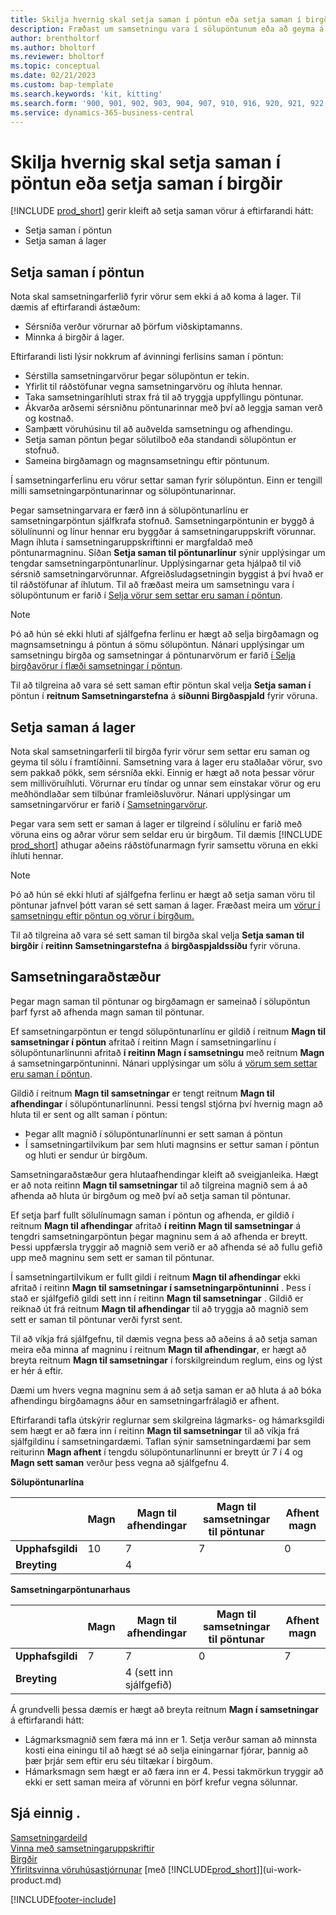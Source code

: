 ```yaml
---
title: Skilja hvernig skal setja saman í pöntun eða setja saman í birgðir
description: Fræðast um samsetningu vara í sölupöntunum eða að geyma á lager fyrir seinni hluta sölu.
author: brentholtorf
ms.author: bholtorf
ms.reviewer: bholtorf
ms.topic: conceptual
ms.date: 02/21/2023
ms.custom: bap-template
ms.search.keywords: 'kit, kitting'
ms.search.form: '900, 901, 902, 903, 904, 907, 910, 916, 920, 921, 922, 923, 940, 941, 942, 930, 931, 932, 914, 915, 905'
ms.service: dynamics-365-business-central
---
```

# Skilja hvernig skal setja saman í pöntun eða setja saman í birgðir

[!INCLUDE [prod_short](includes/prod_short.md)] gerir kleift að setja saman vörur á eftirfarandi hátt:

* Setja saman í pöntun  
* Setja saman á lager  

## Setja saman í pöntun

Nota skal samsetningarferlið fyrir vörur sem ekki á að koma á lager. Til dæmis af eftirfarandi ástæðum:

* Sérsníða verður vörurnar að þörfum viðskiptamanns.
* Minnka á birgðir á lager.

Eftirfarandi listi lýsir nokkrum af ávinningi ferlisins saman í pöntun:  

* Sérstilla samsetningarvörur þegar sölupöntun er tekin.  
* Yfirlit til ráðstöfunar vegna samsetningarvöru og íhluta hennar.  
* Taka samsetningaríhluti strax frá til að tryggja uppfyllingu pöntunar.  
* Ákvarða arðsemi sérsniðnu pöntunarinnar með því að leggja saman verð og kostnað.  
* Samþætt vöruhúsinu til að auðvelda samsetningu og afhendingu.  
* Setja saman pöntun þegar sölutilboð eða standandi sölupöntun er stofnuð.  
* Sameina birgðamagn og magnsamsetningu eftir pöntunum.  

Í samsetningarferlinu eru vörur settar saman fyrir sölupöntun. Einn er tengill milli samsetningarpöntunarinnar og sölupöntunarinnar.  

Þegar samsetningarvara er færð inn á sölupöntunarlínu er samsetningarpöntun sjálfkrafa stofnuð. Samsetningarpöntunin er byggð á sölulínunni og línur hennar eru byggðar á samsetningaruppskrift vörunnar. Magn íhluta í samsetningaruppskriftinni er margfaldað með pöntunarmagninu. Síðan **Setja saman til pöntunarlínur** sýnir upplýsingar um tengdar samsetningarpöntunarlínur. Upplýsingarnar geta hjálpað til við sérsnið samsetningarvörunnar. Afgreiðsludagsetningin byggist á því hvað er til ráðstöfunar af íhlutum. Til að fræðast meira um samsetningu vara í sölupöntunum er farið í [Selja vörur sem settar eru saman í pöntun](assembly-how-to-sell-items-assembled-to-order.md).  

> [!NOTE]  
> Þó að hún sé ekki hluti af sjálfgefna ferlinu er hægt að selja birgðamagn og magnsamsetningu á pöntun á sömu sölupöntun. Nánari upplýsingar um samsetningu birgða og samsetningar á pöntunarvörum er farið [í Selja birgðavörur í flæði samsetningar í pöntun](assembly-how-to-sell-inventory-items-in-assemble-to-order-flows.md).  

Til að tilgreina að vara sé sett saman eftir pöntun skal velja **Setja saman í**  pöntun í **reitnum Samsetningarstefna** á **síðunni Birgðaspjald** fyrir vöruna.  

## Setja saman á lager

Nota skal samsetningarferli til birgða fyrir vörur sem settar eru saman og geyma til sölu í framtíðinni. Samsetning vara á lager eru staðlaðar vörur, svo sem pakkað pökk, sem sérsníða ekki. Einnig er hægt að nota þessar vörur sem millivöruíhluti. Vörurnar eru tíndar og unnar sem einstakar vörur og eru meðhöndlaðar sem tilbúnar framleiðsluvörur. Nánari upplýsingar um samsetningarvörur er farið í [Samsetningarvörur](assembly-how-to-assemble-items.md).  

Þegar vara sem sett er saman á lager er tilgreind í sölulínu er farið með vöruna eins og aðrar vörur sem seldar eru úr birgðum. Til dæmis [!INCLUDE [prod_short](includes/prod_short.md)]  athugar aðeins ráðstöfunarmagn fyrir samsettu vöruna en ekki íhluti hennar.  

> [!NOTE]  
> Þó að hún sé ekki hluti af sjálfgefna ferlinu er hægt að setja saman vöru til pöntunar jafnvel þótt varan sé sett saman á lager. Fræðast meira um [vörur í samsetningu eftir pöntun og vörur í birgðum.](assembly-how-to-sell-assemble-to-order-items-and-inventory-items-together.md)  

Til að tilgreina að vara sé sett saman til birgða skal velja **Setja saman til birgðir**  í **reitinn Samsetningarstefna** á **birgðaspjaldssíðu** fyrir vöruna.  

## Samsetningaraðstæður

Þegar magn saman til pöntunar og birgðamagn er sameinað í sölupöntun þarf fyrst að afhenda magn saman til pöntunar.  

Ef samsetningarpöntun er tengd sölupöntunarlínu er gildið í reitnum **Magn til samsetningar í pöntun** afritað í reitinn Magn í samsetningarlínu í sölupöntunarlínunni afritað **í reitinn Magn í samsetningu** með reitnum **Magn** á samsetningarpöntuninni. Nánari upplýsingar um sölu á [vörum sem settar eru saman í pöntun](assembly-how-to-sell-items-assembled-to-order.md).  

Gildið í reitnum **Magn til samsetningar** er tengt reitnum **Magn til afhendingar** í sölupöntunarlínunni. Þessi tengsl stjórna því hvernig magn að hluta til er sent og allt saman í pöntun:

* Þegar allt magnið í sölupöntunarlínunni er sett saman á pöntun
* Í samsetningartilvikum þar sem hluti magnsins er settur saman í pöntun og hluti er sendur úr birgðum.

Samsetningaraðstæður gera hlutaafhendingar kleift að sveigjanleika. Hægt er að nota reitinn **Magn til samsetningar** til að tilgreina magnið sem á að afhenda að hluta úr birgðum og með því að setja saman til pöntunar.  

Ef setja þarf fullt sölulínumagn saman í pöntun og afhenda, er gildið í reitnum **Magn til afhendingar** afritað **í reitinn Magn til samsetningar** á tengdri samsetningarpöntun þegar magninu sem á að afhenda er breytt. Þessi uppfærsla tryggir að magnið sem verið er að afhenda sé að fullu gefið upp með magninu sem sett er saman til pöntunar.  

Í samsetningartilvikum er fullt gildi í reitnum **Magn til afhendingar** ekki afritað í reitinn **Magn til samsetningar í samsetningarpöntuninni** . Þess í stað er sjálfgefið gildi sett inn í reitinn **Magn til samsetningar** . Gildið er reiknað út frá reitnum **Magn til afhendingar** til að tryggja að magnið sem sett er saman til pöntunar verði fyrst sent.

Til að víkja frá sjálfgefnu, til dæmis vegna þess að aðeins á að setja saman meira eða minna af magninu í reitnum **Magn til afhendingar**, er hægt að breyta reitnum **Magn til samsetningar** í forskilgreindum reglum, eins og lýst er hér á eftir.  

Dæmi um hvers vegna magninu sem á að setja saman er að hluta á að bóka afhendingu birgðamagns áður en samsetningarfrálagið er afhent.  

Eftirfarandi tafla útskýrir reglurnar sem skilgreina lágmarks- og hámarksgildi sem hægt er að færa inn í reitinn **Magn til samsetningar** til að víkja frá sjálfgildinu í samsetningardæmi. Taflan sýnir samsetningardæmi þar sem reiturinn **Magn afhent** í tengdu sölupöntunarlínunni er breytt úr 7 í 4 og **Magn sett saman** verður þess vegna að sjálfgefnu 4.  

**Sölupöntunarlína**

|                | **Magn** | **Magn til afhendingar** | **Magn til samsetningar til pöntunar** | **Afhent magn** |
|----------------|--------------|------------------|-------------------------------|----------------------|
|**Upphafsgildi**| 10          | 7                | 7                             | 0                    |
|**Breyting**      |              | 4                |                               |                      |

**Samsetningarpöntunarhaus**

|                | **Magn** | **Magn til afhendingar** | **Magn til samsetningar til pöntunar** | **Afhent magn** |
|----------------|--------------|------------------|-------------------------------|----------------------|
|**Upphafsgildi**| 7           | 7                | 0                             | 7                    |
|**Breyting**      |              | 4 (sett inn sjálfgefið)|                         |                      |

Á grundvelli þessa dæmis er hægt að breyta reitnum **Magn í samsetningar** á eftirfarandi hátt:  

* Lágmarksmagnið sem færa má inn er 1. Setja verður saman að minnsta kosti eina einingu til að hægt sé að selja einingarnar fjórar, þannig að þær þrjár sem eftir eru séu tiltækar í birgðum.  
* Hámarksmagn sem hægt er að færa inn er 4. Þessi takmörkun tryggir að ekki er sett saman meira af vörunni en þörf krefur vegna sölunnar.  

## Sjá einnig .

[Samsetningardeild](assembly-assemble-items.md)  
[Vinna með samsetningaruppskriftir](assembly-how-work-assembly-boms.md)  
[Birgðir](inventory-manage-inventory.md)  
[Yfirlitsvinna vöruhúsastjórnunar](design-details-warehouse-management.md)
[með [!INCLUDE[prod_short](includes/prod_short.md)]](ui-work-product.md)

[!INCLUDE[footer-include](includes/footer-banner.md)]
